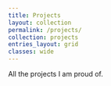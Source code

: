 ```yaml
---
title: Projects
layout: collection
permalink: /projects/
collection: projects
entries_layout: grid
classes: wide
---
```


All the projects I am proud of.
